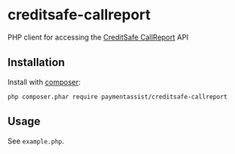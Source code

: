 # creditsafe-callreport
PHP client for accessing the [CreditSafe CallReport][1] API

Installation
------------

Install with [composer][2]:

`php composer.phar require paymentassist/creditsafe-callreport`

Usage
-----

See `example.php`.


[1]: https://www.creditsafe.com/gb/en.html
[2]: https://getcomposer.org/
